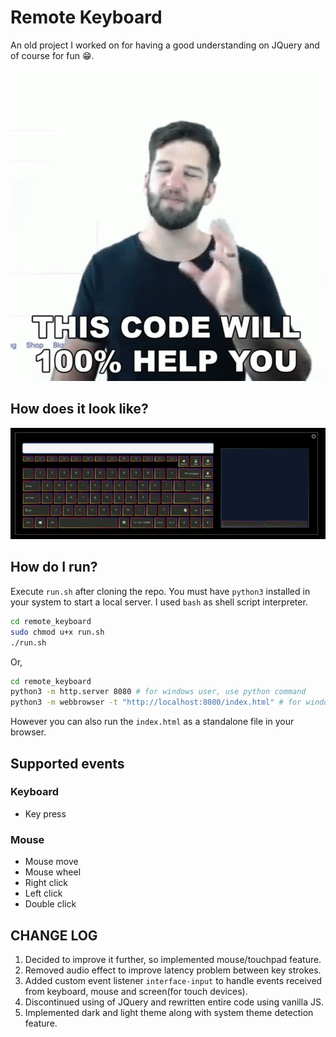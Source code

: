 # Remote Keyboard

An old project I worked on for having a good understanding on JQuery and of course for fun 😁.

![This code will 100% help you](readme_images/image.png)

## How does it look like?

![Screenshot](readme_images/screenshot.jpg)

## How do I run?

Execute `run.sh` after cloning the repo. You must have `python3` installed in your system to start a local server. I used `bash` as shell script interpreter.

```bash
cd remote_keyboard
sudo chmod u+x run.sh
./run.sh
```

Or,

```bash
cd remote_keyboard
python3 -m http.server 8080 # for windows user, use python command
python3 -m webbrowser -t "http://localhost:8080/index.html" # for windows user, use python command
```

However you can also run the `index.html` as a standalone file in your browser.

## Supported events
### Keyboard
* Key press

### Mouse
* Mouse move
* Mouse wheel
* Right click
* Left click
* Double click

## CHANGE LOG

1. Decided to improve it further, so implemented mouse/touchpad feature.
2. Removed audio effect to improve latency problem between key strokes.
3. Added custom event listener `interface-input` to handle events received from keyboard, mouse and screen(for touch devices).
4. Discontinued using of JQuery and rewritten entire code using vanilla JS.
5. Implemented dark and light theme along with system theme detection feature. 
